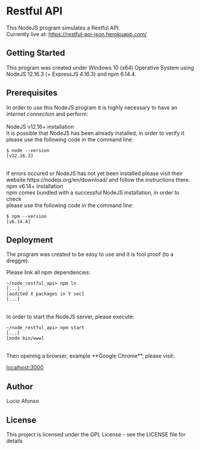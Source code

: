 # Restful API #
This NodeJS program simulates a Restful API.<br />
Currently live at: https://restful-api-json.herokuapp.com/

## Getting Started ##
This program was created under Windows 10 (x64) Operative System using<br />
  NodeJS 12.16.3 (+ ExpressJS 4.16.3) and npm 6.14.4.

## Prerequisites ##
In order to use this NodeJS program it is highly necessary to have an *internet connection* and perform:<br />
<br />NodeJS v12.16+ installation<br />
It is possible that NodeJS has been already installed, in order to verify it please use the following code in the command line:

```
$ node --version
[v12.16.3]
```
<br />
If errors occured or NodeJS has not yet been installed please visit their<br />
website https://nodejs.org/en/download/ and follow the instructions there.
<br />
npm v6.14+ installation<br />
npm comes bundled with a successful NodeJS installation, in order to check <br />
please use the following code in the command line:

```
$ npm --version
[v6.14.4]
```

## Deployment ##
The program was created to be easy to use and it is fool proof (to a dreggre).<br />

Please link all npm dependencies:
```
~/node_restful_api> npm ln
[...]
[audited X packages in Y sec]
[...]
```
<br />
In order to start the NodeJS server, please execute:

```
~/node_restful_api> npm start
[...]
[node bin/www]
```    

<br />
Then opening a browser, example **Google Chrome**, please visit:<br />

[localhost:3000](http://localhost:3000)

## Author ##
Lucio Afonso

## License ##
This project is licensed under the GPL License - see the LICENSE file for details
